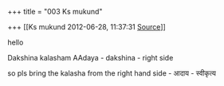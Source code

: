 +++
title = "003 Ks mukund"

+++
[[Ks mukund	2012-06-28, 11:37:31 [Source](https://groups.google.com/g/samskrita/c/-MTEcuFTTTY)]]



  
  

hello

  

Dakshina kalasham AAdaya - dakshina - right side

  

  

so pls bring the kalasha from the right hand side - आदाय - स्वीकृत्य

